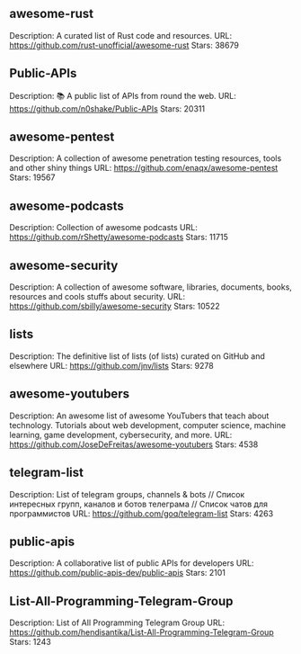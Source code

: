 ## awesome-rust
Description: A curated list of Rust code and resources.
URL: https://github.com/rust-unofficial/awesome-rust
Stars: 38679


## Public-APIs
Description: 📚 A public list of APIs from round the web.
URL: https://github.com/n0shake/Public-APIs
Stars: 20311


## awesome-pentest
Description: A collection of awesome penetration testing resources, tools and other shiny things
URL: https://github.com/enaqx/awesome-pentest
Stars: 19567


## awesome-podcasts
Description: Collection of awesome podcasts
URL: https://github.com/rShetty/awesome-podcasts
Stars: 11715


## awesome-security
Description: A collection of awesome software, libraries, documents, books, resources and cools stuffs about security.
URL: https://github.com/sbilly/awesome-security
Stars: 10522


## lists
Description: The definitive list of lists (of lists) curated on GitHub and elsewhere
URL: https://github.com/jnv/lists
Stars: 9278


## awesome-youtubers
Description: An awesome list of awesome YouTubers that teach about technology. Tutorials about web development, computer science, machine learning, game development, cybersecurity, and more.
URL: https://github.com/JoseDeFreitas/awesome-youtubers
Stars: 4538


## telegram-list
Description: List of telegram groups, channels & bots // Список интересных групп, каналов и ботов телеграма // Список чатов для программистов
URL: https://github.com/goq/telegram-list
Stars: 4263


## public-apis
Description: A collaborative list of public APIs for developers
URL: https://github.com/public-apis-dev/public-apis
Stars: 2101


## List-All-Programming-Telegram-Group
Description: List of All Programming Telegram Group
URL: https://github.com/hendisantika/List-All-Programming-Telegram-Group
Stars: 1243

